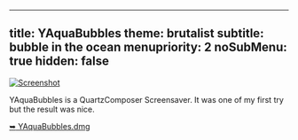 -----
title: YAquaBubbles
theme: brutalist
subtitle: bubble in the ocean
menupriority: 2
noSubMenu: true
hidden: false
-----

[ ![Screenshot](/Scratch/img/softwares/yaquabubbles/screenshot1.png 'screenshot') ][yaquabubbles]

YAquaBubbles is a QuartzComposer Screensaver.
It was one of my first try but the result was nice.

[<span class="nicer">&#x27A5;</span> YAquaBubbles.dmg][yaquabubbles]

[yaquabubbles]: /Scratch/files/YAquaBubbles.dmg
